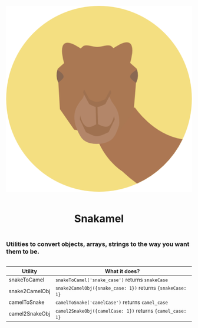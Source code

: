 <div style="display: flex; flex-direction: column; align-items: center">


![SnakeCamel](./logo.png)

# Snakamel

### Utilities to convert objects, arrays, strings to the way you want them to be.

<div>

| Utility        | What it does?                                                |
|----------------|--------------------------------------------------------------|
| snakeToCamel   | `snakeToCamel('snake_case')` returns `snakeCase`             |
| snake2CamelObj | `snake2CamelObj({snake_case: 1})` returns `{snakeCase: 1}`   |
| camelToSnake   | `camelToSnake('camelCase')`  returns  `camel_case`           |
| camel2SnakeObj | `camel2SnakeObj({camelCase: 1})`  returns  `{camel_case: 1}` |

</div>



</div>
